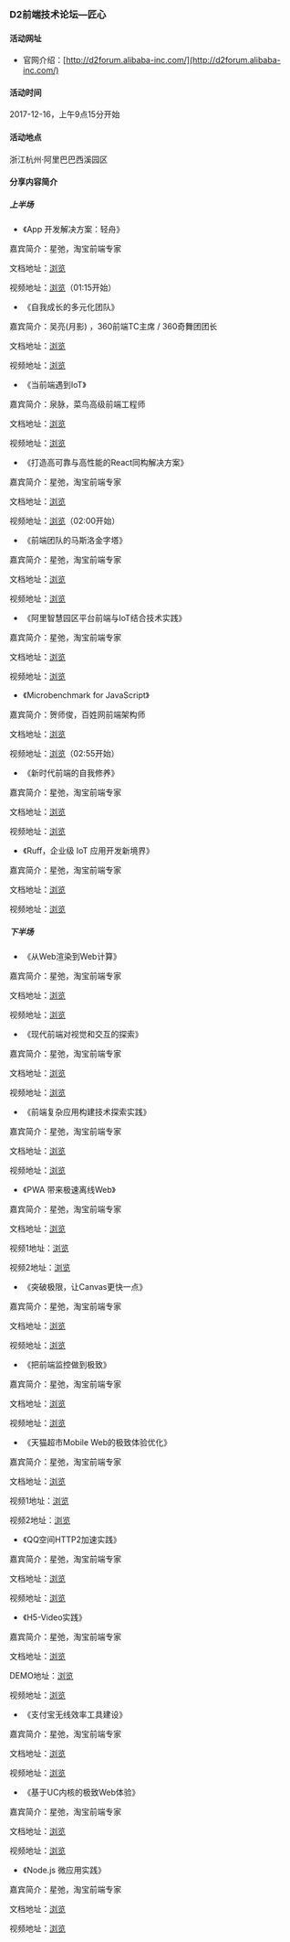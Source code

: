 ### D2前端技术论坛—匠心

#### 活动网址

- 官网介绍：[http://d2forum.alibaba-inc.com/](http://d2forum.alibaba-inc.com/)

#### 活动时间

2017-12-16，上午9点15分开始

#### 活动地点

浙江杭州·阿里巴巴西溪园区

#### 分享内容简介

##### 上半场

- 《App 开发解决方案：轻舟》

嘉宾简介：星弛，淘宝前端专家

文档地址：[浏览](https://files.alicdn.com/tpsservice/841ce2c2f4fa925942a4ab2b9fdee117.pdf)

视频地址：[浏览](https://tianchi.aliyun.com/competition/liveStream.html?#postsId=3503)（01:15开始）

- 《自我成长的多元化团队》

嘉宾简介：吴亮(月影) ，360前端TC主席 / 360奇舞团团长

文档地址：[浏览](https://files.alicdn.com/tpsservice/2d1417cbeadd815cc79ce97c536ba9a3.pdf)

视频地址：[浏览](https://tianchi.aliyun.com/competition/liveStream.html?#postsId=3620)

- 《当前端遇到IoT》

嘉宾简介：泉脉，菜鸟高级前端工程师

文档地址：[浏览](https://files.alicdn.com/tpsservice/7998e9a46b8526a225d1f2c486d663c5.pdf)

视频地址：[浏览](https://tianchi.aliyun.com/competition/liveStream.html?#postsId=3627)

- 《打造高可靠与高性能的React同构解决方案》

嘉宾简介：星弛，淘宝前端专家

文档地址：[浏览](https://files.alicdn.com/tpsservice/1c4e0d6f87093e0dea4b973906f1b744.pdf)

视频地址：[浏览](https://tianchi.aliyun.com/competition/liveStream.html?#postsId=3503)（02:00开始）

- 《前端团队的马斯洛金字塔》

嘉宾简介：星弛，淘宝前端专家

文档地址：[浏览](https://files.alicdn.com/tpsservice/3e66eb8efe65f4cdff5fda91212a5041.pdf)

视频地址：[浏览](https://tianchi.aliyun.com/competition/videoStream.html#postsId=3621)

- 《阿里智慧园区平台前端与IoT结合技术实践》

嘉宾简介：星弛，淘宝前端专家

文档地址：[浏览](https://files.alicdn.com/tpsservice/7ffbc63e31d50b264eae252f8c2232ba.pdf)

视频地址：[浏览](https://tianchi.aliyun.com/competition/videoStream.html#postsId=3628)

- 《Microbenchmark for JavaScript》

嘉宾简介：贺师俊，百姓网前端架构师

文档地址：[浏览](http://johnhax.net/2017/benchmark/slide#0)

视频地址：[浏览](https://tianchi.aliyun.com/competition/liveStream.html?#postsId=3503)（02:55开始）

- 《新时代前端的自我修养》

嘉宾简介：星弛，淘宝前端专家

文档地址：[浏览](https://files.alicdn.com/tpsservice/c84477ff7fd8f014c50ba8f574cca354.pdf)

视频地址：[浏览](https://tianchi.aliyun.com/competition/videoStream.html#postsId=3622)

- 《Ruff，企业级 IoT 应用开发新境界》

嘉宾简介：星弛，淘宝前端专家

文档地址：[浏览](https://files.alicdn.com/tpsservice/22a01524239e00da515b33ce0d92a74d.pdf)

视频地址：[浏览](https://tianchi.aliyun.com/competition/videoStream.html#postsId=3629)

##### 下半场

- 《从Web渲染到Web计算》

嘉宾简介：星弛，淘宝前端专家

文档地址：[浏览](https://files.alicdn.com/tpsservice/c5d339bcd97e671aa94dbcd36ba733d5.pdf)

视频地址：[浏览](https://tianchi.aliyun.com/competition/videoStream.html#postsId=3614)

- 《现代前端对视觉和交互的探索》

嘉宾简介：星弛，淘宝前端专家

文档地址：[浏览](https://files.alicdn.com/tpsservice/813a442a58e88336fc30f33cf4fe65a6.pdf)

视频地址：[浏览](https://tianchi.aliyun.com/competition/videoStream.html#postsId=3623)

- 《前端复杂应用构建技术探索实践》

嘉宾简介：星弛，淘宝前端专家

文档地址：[浏览](https://files.alicdn.com/tpsservice/7e2064ca2064086ca511fc4d8b6b351b.pdf)

视频地址：[浏览](https://tianchi.aliyun.com/competition/videoStream.html#postsId=3630)

- 《PWA 带来极速离线Web》

嘉宾简介：星弛，淘宝前端专家

文档地址：[浏览](https://files.alicdn.com/tpsservice/18ee3d30f31eefbab91915f39771d780.pdf)

视频1地址：[浏览](https://tianchi.aliyun.com/competition/videoStream.html#postsId=3615)

视频2地址：[浏览](https://tianchi.aliyun.com/competition/videoStream.html#postsId=3616)

- 《突破极限，让Canvas更快一点》

嘉宾简介：星弛，淘宝前端专家

文档地址：[浏览](https://files.alicdn.com/tpsservice/74d984ce087e82fca4b68309eab242ca.pdf)

视频地址：[浏览](https://tianchi.aliyun.com/competition/videoStream.html#postsId=3624)

- 《把前端监控做到极致》

嘉宾简介：星弛，淘宝前端专家

文档地址：[浏览](https://files.alicdn.com/tpsservice/39299d06993224a40767f1d29c6345e7.pdf)

视频地址：[浏览](https://tianchi.aliyun.com/competition/videoStream.html#postsId=3631)

- 《天猫超市Mobile Web的极致体验优化》

嘉宾简介：星弛，淘宝前端专家

文档地址：[浏览](https://files.alicdn.com/tpsservice/2ff4ea69b21add1749700fd7c30c6881.pdf)

视频1地址：[浏览](https://tianchi.aliyun.com/competition/videoStream.html#postsId=3617)

视频2地址：[浏览](https://tianchi.aliyun.com/competition/videoStream.html#postsId=3618)

- 《QQ空间HTTP2加速实践》

嘉宾简介：星弛，淘宝前端专家

文档地址：[浏览](https://files.alicdn.com/tpsservice/0f6bc44e79b1aab8c849242dd6149522.pdf)

视频地址：[浏览](https://tianchi.aliyun.com/competition/videoStream.html#postsId=3625)

- 《H5-Video实践》

嘉宾简介：星弛，淘宝前端专家

文档地址：[浏览](https://files.alicdn.com/tpsservice/19571c679a112934485c5a4a2593420b.zip)

DEMO地址：[浏览](https://files.alicdn.com/tpsservice/7d488b75f16733bb56b72748a7eef720.zip)

视频地址：[浏览](https://tianchi.aliyun.com/competition/videoStream.html#postsId=3632)

- 《支付宝无线效率工具建设》

嘉宾简介：星弛，淘宝前端专家

文档地址：[浏览](https://files.alicdn.com/tpsservice/6ce73e27c40eb7250d720eba8ab4d747.pdf)

视频地址：[浏览](https://tianchi.aliyun.com/competition/videoStream.html#postsId=3619)

- 《基于UC内核的极致Web体验》

嘉宾简介：星弛，淘宝前端专家

文档地址：[浏览](https://files.alicdn.com/tpsservice/d00369ae36fb55baa574a339d0bc4286.pdf)

视频地址：[浏览](https://tianchi.aliyun.com/competition/videoStream.html#postsId=3626)

- 《Node.js 微应用实践》

嘉宾简介：星弛，淘宝前端专家

文档地址：[浏览](https://files.alicdn.com/tpsservice/740eedb3f716e354650db16171cf74d5.pdf)

视频地址：[浏览](https://tianchi.aliyun.com/competition/videoStream.html#postsId=3633)
